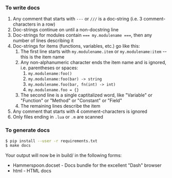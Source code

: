 ### To write docs

1. Any comment that starts with `---` or `///` is a doc-string (i.e. 3 comment-characters in a row)
2. Doc-strings continue on until a non-docstring line
3. Doc-strings for modules contain `=== my.modulename ===`, then any number of lines describing it
4. Doc-strings for items (functions, variables, etc.) go like this:
   1. The first line starts with `my.modulename.item` or `my.modulename:item` -- this is the item name
   2. Any non-alphanumeric character ends the item name and is ignored, i.e. parentheses or spaces:
      1. `my.modulename:foo()`
      2. `my.modulename:foo(bar) -> string`
      3. `my.modulename.foo(bar, fn(int) -> int)`
      4. `my.modulename.foo = {}`
   3. The second line is a single captitalized word, like "Variable" or "Function" or "Method" or "Constant" or "Field"
   4. The remaining lines describe the item
5. Any comment that starts with 4 comment-characters is ignored
7. Only files ending in `.lua` or `.m` are scanned

### To generate docs

~~~bash
$ pip install --user -r requirements.txt
$ make docs
~~~

Your output will now be in build/ in the following forms:
 * Hammerspoon.docset - Docs bundle for the excellent "Dash" browser
 * html - HTML docs
